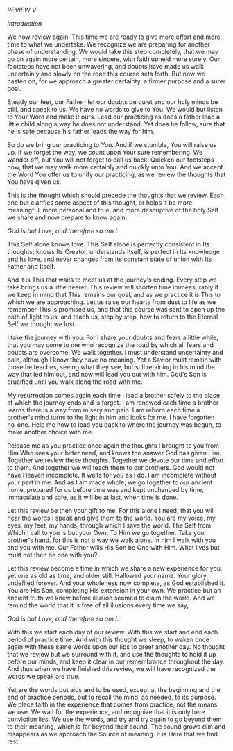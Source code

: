 *REVIEW V*

*Introduction*

We now review again. This time we are ready to give more effort and more time to what we undertake. We recognize we are preparing for another phase of understanding. We would take this step completely, that we may go on again more certain, more sincere, with faith upheld more surely. Our footsteps have not been unwavering, and doubts have made us walk uncertainly and slowly on the road this course sets forth. But now we hasten on, for we approach a greater certainty, a firmer purpose and a surer goal.

Steady our feet, our Father; let our doubts be quiet and our holy minds be still, and speak to us. We have no words to give to You. We would but listen to Your Word and make it ours. Lead our practicing as does a father lead a little child along a way he does not understand. Yet does he follow, sure that he is safe because his father leads the way for him.

So do we bring our practicing to You. And if we stumble, You will raise us up. If we forget the way, we count upon Your sure remembering. We wander off, but You will not forget to call us back. Quicken our footsteps now, that we may walk more certainly and quickly unto You. And we accept the Word You offer us to unify our practicing, as we review the thoughts that You have given us.

This is the thought which should precede the thoughts that we review. Each one but clarifies some aspect of this thought, or helps it be more meaningful, more personal and true, and more descriptive of the holy Self we share and now prepare to know again:

_God is but Love, and therefore so am I._

This Self alone knows love. This Self alone is perfectly consistent in Its thoughts; knows Its Creator, understands Itself, is perfect in Its knowledge and Its love, and never changes from Its constant state of union with Its Father and Itself.

And it is This that waits to meet us at the journey's ending. Every step we take brings us a little nearer. This review will shorten time immeasurably if we keep in mind that This remains our goal, and as we practice it is This to which we are approaching. Let us raise our hearts from dust to life as we remember This is promised us, and that this course was sent to open up the path of light to us, and teach us, step by step, how to return to the Eternal Self we thought we lost.

I take the journey with you. For I share your doubts and fears a little while, that you may come to me who recognize the road by which all fears and doubts are overcome. We walk together. I must understand uncertainty and pain, although I know they have no meaning. Yet a Savior must remain with those he teaches, seeing what they see, but still retaining in his mind the way that led him out, and now will lead you out with him. God's Son is crucified until you walk along the road with me.

My resurrection comes again each time I lead a brother safely to the place at which the journey ends and is forgot. I am renewed each time a brother learns there is a way from misery and pain. I am reborn each time a brother's mind turns to the light in him and looks for me. I have forgotten no-one. Help me now to lead you back to where the journey was begun, to make another choice with me.

Release me as you practice once again the thoughts I brought to you from Him Who sees your bitter need, and knows the answer God has given Him. Together we review these thoughts. Together we devote our time and effort to them. And together we will teach them to our brothers. God would not have Heaven incomplete. It waits for you as I do. I am incomplete without your part in me. And as I am made whole, we go together to our ancient home, prepared for us before time was and kept unchanged by time, immaculate and safe, as it will be at last, when time is done.

Let this review be then your gift to me. For this alone I need; that you will hear the words I speak and give them to the world. You are my voice, my eyes, my feet, my hands, through which I save the world. The Self from Which I call to you is but your Own. To Him we go together. Take your brother's hand, for this is not a way we walk alone. In him I walk with you and you with me. Our Father wills His Son be One with Him. What lives but must not then be one with you?

Let this review become a time in which we share a new experience for you, yet one as old as time, and older still. Hallowed your name. Your glory undefiled forever. And your wholeness now complete, as God established it. You are His Son, completing His extension in your own. We practice but an ancient truth we knew before illusion seemed to claim the world. And we remind the world that it is free of all illusions every time we say,

_God is but Love, and therefore so am I._

With this we start each day of our review. With this we start and end each period of practice time. And with this thought we sleep, to waken once again with these same words upon our lips to greet another day. No thought that we review but we surround with it, and use the thoughts to hold it up before our minds, and keep it clear in our remembrance throughout the day. And thus when we have finished this review, we will have recognized the words we speak are true.

Yet are the words but aids and to be used, except at the beginning and the end of practice periods, but to recall the mind, as needed, to its purpose. We place faith in the experience that comes from practice, not the means we use. We wait for the experience, and recognize that it is only here conviction lies. We use the words, and try and try again to go beyond them to their meaning, which is far beyond their sound. The sound grows dim and disappears as we approach the Source of meaning. It is Here that we find rest.